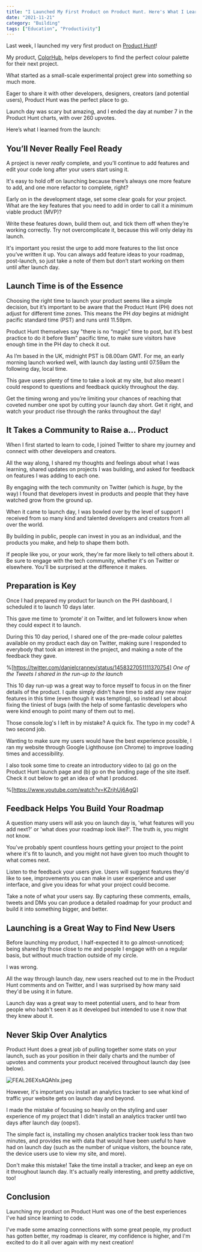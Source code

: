 ```yaml
---
title: "I Launched My First Product on Product Hunt. Here's What I Learned"
date: "2021-11-21"
category: "Building"
tags: ["Education", "Productivity"]
---
```


Last week, I launched my very first product on [Product Hunt](https://www.producthunt.com)!

My product, [ColorHub](https://colorhub.vercel.app), helps developers to find the perfect colour palette for their next project.

What started as a small-scale experimental project grew into something so much more.

Eager to share it with other developers, designers, creators (and potential users), Product Hunt was the perfect place to go.

Launch day was scary but amazing, and I ended the day at number 7 in the Product Hunt charts, with over 260 upvotes.

Here’s what I learned from the launch:

## You’ll Never Really Feel Ready

A project is never _really_ complete, and you’ll continue to add features and edit your code long after your users start using it.

It's easy to hold off on launching because there’s always one more feature to add, and one more refactor to complete, right?

Early on in the development stage, set some clear goals for your project. What are the key features that you need to add in order to call it a minimum viable product (MVP)?

Write these features down, build them out, and tick them off when they’re working correctly. Try not overcomplicate it, because this will only delay its launch.

It's important you resist the urge to add more features to the list once you’ve written it up. You can always add feature ideas to your roadmap, post-launch, so just take a note of them but don’t start working on them until after launch day.

## Launch Time is of the Essence

Choosing the right time to launch your product seems like a simple decision, but it’s important to be aware that the Product Hunt (PH) does not adjust for different time zones. This means the PH _day_ begins at midnight pacific standard time (PST) and runs until 11.59pm.

Product Hunt themselves say "there is no “magic” time to post, but it’s best practice to do it before 9am" pacific time, to make sure visitors have enough time in the PH day to check it out.

As I’m based in the UK, midnight PST is 08.00am GMT. For me, an early morning launch worked well, with launch day lasting until 07.59am the following day, local time.

This gave users plenty of time to take a look at my site, but also meant I could respond to questions and feedback quickly throughout the day.

Get the timing wrong and you’re limiting your chances of reaching that coveted number one spot by cutting your launch day short. Get it right, and watch your product rise through the ranks throughout the day!

## It Takes a Community to Raise a… Product

When I first started to learn to code, I joined Twitter to share my journey and connect with other developers and creators.

All the way along, I shared my thoughts and feelings about what I was learning, shared updates on projects I was building, and asked for feedback on features I was adding to each one.

By engaging with the tech community on Twitter (which is _huge_, by the way) I found that developers invest in products and people that they have watched grow from the ground up.

When it came to launch day, I was bowled over by the level of support I received from so many kind and talented developers and creators from all over the world.

By building in public, people can invest in you as an individual, and the products you make, and help to shape them both.

If people like you, or your work, they're far more likely to tell others about it. Be sure to engage with the tech community, whether it's on Twitter or elsewhere. You'll be surprised at the difference it makes.

## Preparation is Key

Once I had prepared my product for launch on the PH dashboard, I scheduled it to launch 10 days later.

This gave me time to ‘promote’ it on Twitter, and let followers know when they could expect it to launch.

During this 10 day period, I shared one of the pre-made colour palettes available on my product each day on Twitter, making sure I responded to everybody that took an interest in the project, and making a note of the feedback they gave.

%[https://twitter.com/danielcranney/status/1458327051111370754]
_One of the Tweets I shared in the run-up to the launch_

This 10 day run-up was a great way to force myself to focus in on the finer details of the product. I quite simply didn't have time to add any new major features in this time (even though it was tempting), so instead I set about fixing the tiniest of bugs (with the help of some fantastic developers who were kind enough to point many of them out to me).

Those console.log's I left in by mistake? A quick fix. The typo in my code? A two second job.

Wanting to make sure my users would have the best experience possible, I ran my website through Google Lighthouse (on Chrome) to improve loading times and accessibility.

I also took some time to create an introductory video to (a) go on the Product Hunt launch page and (b) go on the landing page of the site itself. Check it out below to get an idea of what I produced.

%[https://www.youtube.com/watch?v=KZrjhUj6AgQ]

## Feedback Helps You Build Your Roadmap

A question many users will ask you on launch day is, 'what features will you add next?' or 'what does your roadmap look like?'. The truth is, you might not know.

You've probably spent countless hours getting your project to the point where it's fit to launch, and you might not have given too much thought to what comes next.

Listen to the feedback your users give. Users will suggest features they'd like to see, improvements you can make in user experience and user interface, and give you ideas for what your project could become.

Take a note of what your users say. By capturing these comments, emails, tweets and DMs you can produce a detailed roadmap for your product and build it into something bigger, and better.

## Launching is a Great Way to Find New Users

Before launching my product, I half-expected it to go almost-unnoticed; being shared by those close to me and people I engage with on a regular basis, but without much traction outside of my circle.

I was wrong.

All the way through launch day, new users reached out to me in the Product Hunt comments and on Twitter, and I was surprised by how many said they'd be using it in future.

Launch day was a great way to meet potential users, and to hear from people who hadn't seen it as it developed but intended to use it now that they knew about it.

## Never Skip Over Analytics

Product Hunt does a great job of pulling together some stats on your launch, such as your position in their daily charts and the number of upvotes and comments your product received throughout launch day (see below).

![FEAL26EXsAQAhIx.jpeg](https://cdn.hashnode.com/res/hashnode/image/upload/v1636908603509/klhBB7w4-.jpeg)

However, it's important you install an analytics tracker to see what kind of traffic your website gets on launch day and beyond.

I made the mistake of focusing so heavily on the styling and user experience of my project that I didn't install an analytics tracker until two days after launch day (oops!).

The simple fact is, installing my chosen analytics tracker took less than two minutes, and provides me with data that would have been useful to have had on launch day (such as the number of unique visitors, the bounce rate, the device users use to view my site, and more).

Don't make this mistake! Take the time install a tracker, and keep an eye on it throughout launch day. It's actually really interesting, and pretty addictive, too!

## Conclusion

Launching my product on Product Hunt was one of the best experiences I've had since learning to code.

I've made some amazing connections with some great people, my product has gotten better, my roadmap is clearer, my confidence is higher, and I'm excited to do it all over again with my next creation!

